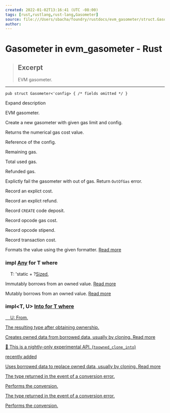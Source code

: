 ```yaml
---
created: 2022-01-02T13:16:41 (UTC -08:00)
tags: [rust,rustlang,rust-lang,Gasometer]
source: file:///Users/sbacha/foundry/rustdocs/evm_gasometer/struct.Gasometer.html
author: 
---
```


# Gasometer in evm_gasometer - Rust

> ## Excerpt
> EVM gasometer.

---
```
pub struct Gasometer<'config> { /* fields omitted */ }
```

Expand description

EVM gasometer.

Create a new gasometer with given gas limit and config.

Returns the numerical gas cost value.

Reference of the config.

Remaining gas.

Total used gas.

Refunded gas.

Explictly fail the gasometer with out of gas. Return `OutOfGas` error.

Record an explict cost.

Record an explict refund.

Record `CREATE` code deposit.

Record opcode gas cost.

Record opcode stipend.

Record transaction cost.

Formats the value using the given formatter. [Read more](https://doc.rust-lang.org/1.57.0/core/fmt/trait.Debug.html#tymethod.fmt)

### impl<T> [Any](https://doc.rust-lang.org/1.57.0/core/any/trait.Any.html "trait core::any::Any") for T where  
    T: 'static + ?[Sized](https://doc.rust-lang.org/1.57.0/core/marker/trait.Sized.html "trait core::marker::Sized"), 

Immutably borrows from an owned value. [Read more](https://doc.rust-lang.org/1.57.0/core/borrow/trait.Borrow.html#tymethod.borrow)

Mutably borrows from an owned value. [Read more](https://doc.rust-lang.org/1.57.0/core/borrow/trait.BorrowMut.html#tymethod.borrow_mut)

### impl<T, U> [Into](https://doc.rust-lang.org/1.57.0/core/convert/trait.Into.html "trait core::convert::Into")<U> for T where  
    U: [From](https://doc.rust-lang.org/1.57.0/core/convert/trait.From.html "trait core::convert::From")<T>, 

The resulting type after obtaining ownership.

Creates owned data from borrowed data, usually by cloning. [Read more](https://doc.rust-lang.org/1.57.0/alloc/borrow/trait.ToOwned.html#tymethod.to_owned)

🔬 This is a nightly-only experimental API. (`toowned_clone_into`)

recently added

Uses borrowed data to replace owned data, usually by cloning. [Read more](https://doc.rust-lang.org/1.57.0/alloc/borrow/trait.ToOwned.html#method.clone_into)

The type returned in the event of a conversion error.

Performs the conversion.

The type returned in the event of a conversion error.

Performs the conversion.
